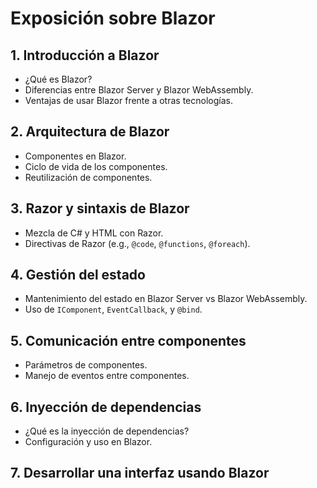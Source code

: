 # Exposición sobre Blazor

## 1. Introducción a Blazor
- ¿Qué es Blazor?
- Diferencias entre Blazor Server y Blazor WebAssembly.
- Ventajas de usar Blazor frente a otras tecnologías.

## 2. Arquitectura de Blazor
- Componentes en Blazor.
- Ciclo de vida de los componentes.
- Reutilización de componentes.

## 3. Razor y sintaxis de Blazor
- Mezcla de C# y HTML con Razor.
- Directivas de Razor (e.g., `@code`, `@functions`, `@foreach`).

## 4. Gestión del estado
- Mantenimiento del estado en Blazor Server vs Blazor WebAssembly.
- Uso de `IComponent`, `EventCallback`, y `@bind`.

## 5. Comunicación entre componentes
- Parámetros de componentes.
- Manejo de eventos entre componentes.

## 6. Inyección de dependencias
- ¿Qué es la inyección de dependencias?
- Configuración y uso en Blazor.

## 7. Desarrollar una interfaz usando Blazor

